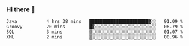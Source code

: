 ### Hi there 👋

<!--START_SECTION:waka-->
```text
Java           4 hrs 38 mins   ██████████████████████▓░░   91.09 % 
Groovy         20 mins         █▓░░░░░░░░░░░░░░░░░░░░░░░   06.79 % 
SQL            3 mins          ▒░░░░░░░░░░░░░░░░░░░░░░░░   01.07 % 
XML            2 mins          ▒░░░░░░░░░░░░░░░░░░░░░░░░   00.96 % 
```
<!--END_SECTION:waka-->

<!--
**jerry-shao/jerry-shao** is a ✨ _special_ ✨ repository because its `README.md` (this file) appears on your GitHub profile.

Here are some ideas to get you started:

- 🔭 I’m currently working on ...
- 🌱 I’m currently learning ...
- 👯 I’m looking to collaborate on ...
- 🤔 I’m looking for help with ...
- 💬 Ask me about ...
- 📫 How to reach me: ...
- 😄 Pronouns: ...
- ⚡ Fun fact: ...
-->
